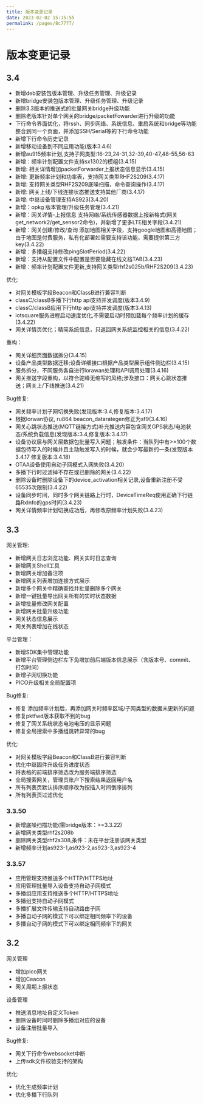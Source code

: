 ```yaml
---
title: 版本变更记录
date: 2023-02-02 15:15:55
permalink: /pages/8c7777/
---
```

# 版本变更记录
## 3.4
* 新增deb安装包版本管理、升级任务管理、升级记录
* 新增bridge安装包版本管理、升级任务管理、升级记录
* 删除3.3版本的推送式的批量网关bridge升级功能
* 删除老版本针对单个网关的bridge/packetFowarder进行升级的功能
* 下行命令界面优化，将rssh、同步网络、系统信息、重启系统和bridge等功能整合到同一个页面，并添加SSH/Serial等的下行命令功能
* 新增下行命令历史记录
* 新增移动设备到不同应用功能(版本3.4.6)
* 新增au915频率计划,支持子网类型:16-23,24-31,32-39,40-47,48-55,56-63
* 新增：频率计划配置文件支持sx1302的模组(3.4.15)
* 新增: 相关详情增加packetForwarder上报状态信息显示(3.4.15)
* 新增: 更新频率计划和功率表，支持网关类型RHF2S209(3.4.17)
* 新增: 支持网关类型RHF2S209底噪扫描，命令查询操作(3.4.17)
* 新增: 网关上线/下线连接状态推送支持其他厂商(3.4.17)
* 新增: 中继设备管理支持AS923(3.4.20)
* 新增：opkg 版本管理/升级任务管理(3.4.21)
* 新增：网关详情-上报信息 支持网络/系统传感器数据上报新格式(网关get_network2/get_sensor2命令)，并新增了更多LTE相关字段(3.4.21)
* 新增：网关创建/修改/查询 添加地图相关字段，支持google地图和高德地图；由于地图是付费服务，私有化部署如需要支持该功能，需要提供第三方key(3.4.22)
* 新增：多播组支持修改pingSlotPeriod(3.4.22)
* 新增：支持从配置文件中配置是否要隐藏在线文档TAB(3.4.23)
* 新增：频率计划配置文件更新,支持网关类型rhf2s025b/RHF2S209(3.4.23)

优化:
- 对网关模板字段Beacon和ClassB进行兼容判断
- classC/classB多播下行http api支持并发调度(版本3.4.9)
- classC/classB应用下行http api支持并发调度(版本3.4.13)
- iotsquare服务进程启动速度优化,不需要启动时预加载每个频率计划的缓存(3.4.22)
- 网关详情页优化；精简系统信息，只返回网关系统监控相关的信息(3.4.22)

重构：
* 网关详细页面数据拆分(3.4.15)
* 设备产品类型数据迁移;设备详细接口根据产品类型展示组件侧边栏(3.4.15)
* 服务拆分，不同服务各自进行lorawan处理和API调用处理(3.4.16)
* 网关推送字段重构，以符合驼峰无缩写的风格;涉及接口：网关心跳状态推送；网关上/下线推送(3.4.21)

Bug修复:
-  网关频率计划子网切换失败(发现版本:3.4,修复版本:3.4.17)
-  根据lorwan协议, ru864 beacon_datarategen修正为sf9(3.4.16)
-  网关心跳状态推送(MQTT链接方式)补充推送内容包含网关GPS状态/电池状态/系统负载信息(发现版本:3.4,修复版本:3.4.17)
-  设备协议层与网关层数据包批量写入问题；触发条件：当队列中有>=100个数据包待写入的时候并且主动触发写入的时候，就会少写最新的一条(发现版本3.4.17 修复版本:3.4.18)
-  OTAA设备使用自动子网模式入网失败(3.4.20)
-  多播下行时过滤掉不存在或已删除的网关(3.4.22)
-  删除设备时删除设备下的device_activation相关记录,设备重新注册不受65535次限制(3.4.22)
-  设备同步时间，同时多个网关链路上行时，DeviceTimeReq使用正确下行链路RxInfo的gps时间(3.4.23)
-  网关详情频率计划切换成功后，再修改原频率计划失败(3.4.23)

## 3.3
网关管理:
- 新增网关日志浏览功能、网关实时日志查询
- 新增网关Shell工具
- 新增网关增加备注项
- 新增网关列表增加连接方式展示
- 新增多个网关中精确查找并批量删除多个网关
- 新增一键批量导出网关所有的实时状态数据
- 新增批量修改网关配置
- 新增网关批量升级功能
- 网关状态信息展示
- 网关列表增加在线状态

平台管理：
- 新增SDK集中管理功能
- 新增平台管理侧边栏左下角增加前后端版本信息展示（含版本号、commit、打包时间）
- 新增子网切换功能
- PICO升级相关全局配置项

Bug修复:
- 修复 添加频率计划后，再添加网关时频率区域/子网类型的数据未更新的问题
- 修复pktfwd版本获取不到的bug
- 修复了网关系统状态电池电压的显示问题
- 修复全局搜索中多播组跳转异常的bug

优化:
- 对网关模板字段Beacon和ClassB进行兼容判断
- 优化中继固件升级任务进度状态
- 将表格的前端排序筛选改为服务端排序筛选
- 全局搜索网关，管理员账户下搜索结果返回用户名
- 所有列表页默认排序顺序改为按插入时间倒序排列
- 所有列表页过滤优化

### 3.3.50
* 新增底噪扫描功能(需bridge版本：>=3.3.22)
* 新增网关类型rhf2s208b
* 删除网关类型rhf2s308,条件：未在平台注册该网关类型
* 新增频率计划as923-1,as923-2,as923-3,as923-4

### 3.3.57
* 应用管理支持推送多个HTTP/HTTPS地址
* 应用管理批量导入设备支持自动子网模式
* 多播组应用支持推送多个HTTP/HTTPS地址
* 多播组支持自动子网模式
* 多播扩展文件传输支持自动路由子网
* 多播自动子网的模式下可以绑定相同频率下的设备
* 多播自动子网的模式下可以绑定相同频率下的网关

## 3.2
网关管理
- 增加pico网关
- 增加Ceacon
- 网关周期上报状态

设备管理
- 推送消息地址自定义Token
- 删除设备时同时删除多播组对应的设备
- 设备注册批量导入

Bug修复:
- 网关下行命令websocket中断
- 上传sdk文件校验支持的架构

优化:
- 优化生成频率计划
- 优化多播下行队列
